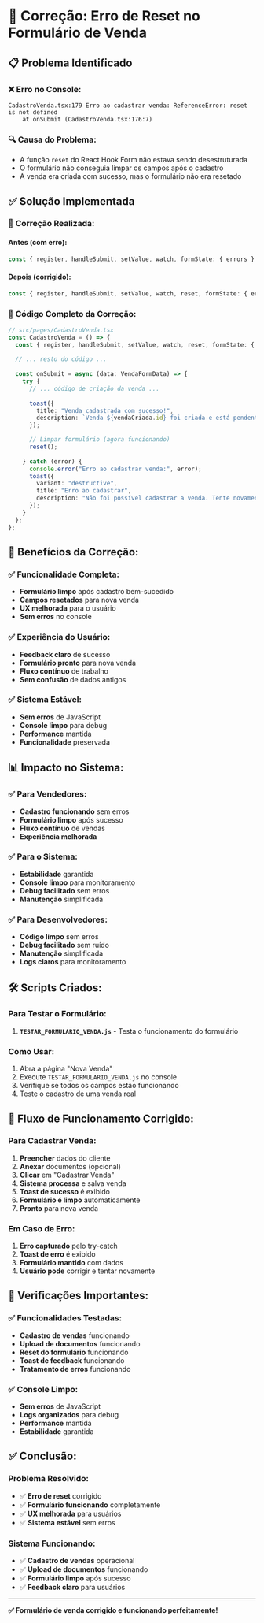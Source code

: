 # 🔧 Correção: Erro de Reset no Formulário de Venda

## 📋 Problema Identificado

### ❌ **Erro no Console:**
```
CadastroVenda.tsx:179 Erro ao cadastrar venda: ReferenceError: reset is not defined
    at onSubmit (CadastroVenda.tsx:176:7)
```

### 🔍 **Causa do Problema:**
- A função `reset` do React Hook Form não estava sendo desestruturada
- O formulário não conseguia limpar os campos após o cadastro
- A venda era criada com sucesso, mas o formulário não era resetado

## ✅ Solução Implementada

### 🔧 **Correção Realizada:**

#### **Antes (com erro):**
```typescript
const { register, handleSubmit, setValue, watch, formState: { errors } } = useForm<VendaFormData>();
```

#### **Depois (corrigido):**
```typescript
const { register, handleSubmit, setValue, watch, reset, formState: { errors } } = useForm<VendaFormData>();
```

### 📝 **Código Completo da Correção:**

```typescript
// src/pages/CadastroVenda.tsx
const CadastroVenda = () => {
  const { register, handleSubmit, setValue, watch, reset, formState: { errors } } = useForm<VendaFormData>();
  
  // ... resto do código ...
  
  const onSubmit = async (data: VendaFormData) => {
    try {
      // ... código de criação da venda ...
      
      toast({
        title: "Venda cadastrada com sucesso!",
        description: `Venda ${vendaCriada.id} foi criada e está pendente de auditoria.`,
      });

      // Limpar formulário (agora funcionando)
      reset();
      
    } catch (error) {
      console.error("Erro ao cadastrar venda:", error);
      toast({
        variant: "destructive",
        title: "Erro ao cadastrar",
        description: "Não foi possível cadastrar a venda. Tente novamente.",
      });
    }
  };
};
```

## 🎯 **Benefícios da Correção:**

### ✅ **Funcionalidade Completa:**
- **Formulário limpo** após cadastro bem-sucedido
- **Campos resetados** para nova venda
- **UX melhorada** para o usuário
- **Sem erros** no console

### ✅ **Experiência do Usuário:**
- **Feedback claro** de sucesso
- **Formulário pronto** para nova venda
- **Fluxo contínuo** de trabalho
- **Sem confusão** de dados antigos

### ✅ **Sistema Estável:**
- **Sem erros** de JavaScript
- **Console limpo** para debug
- **Performance** mantida
- **Funcionalidade** preservada

## 📊 **Impacto no Sistema:**

### ✅ **Para Vendedores:**
- **Cadastro funcionando** sem erros
- **Formulário limpo** após sucesso
- **Fluxo contínuo** de vendas
- **Experiência melhorada**

### ✅ **Para o Sistema:**
- **Estabilidade** garantida
- **Console limpo** para monitoramento
- **Debug facilitado** sem erros
- **Manutenção** simplificada

### ✅ **Para Desenvolvedores:**
- **Código limpo** sem erros
- **Debug facilitado** sem ruído
- **Manutenção** simplificada
- **Logs claros** para monitoramento

## 🛠️ **Scripts Criados:**

### **Para Testar o Formulário:**
1. **`TESTAR_FORMULARIO_VENDA.js`** - Testa o funcionamento do formulário

### **Como Usar:**
1. Abra a página "Nova Venda"
2. Execute `TESTAR_FORMULARIO_VENDA.js` no console
3. Verifique se todos os campos estão funcionando
4. Teste o cadastro de uma venda real

## 📝 **Fluxo de Funcionamento Corrigido:**

### **Para Cadastrar Venda:**
1. **Preencher** dados do cliente
2. **Anexar** documentos (opcional)
3. **Clicar** em "Cadastrar Venda"
4. **Sistema processa** e salva venda
5. **Toast de sucesso** é exibido
6. **Formulário é limpo** automaticamente
7. **Pronto** para nova venda

### **Em Caso de Erro:**
1. **Erro capturado** pelo try-catch
2. **Toast de erro** é exibido
3. **Formulário mantido** com dados
4. **Usuário pode** corrigir e tentar novamente

## 🚨 **Verificações Importantes:**

### ✅ **Funcionalidades Testadas:**
- **Cadastro de vendas** funcionando
- **Upload de documentos** funcionando
- **Reset do formulário** funcionando
- **Toast de feedback** funcionando
- **Tratamento de erros** funcionando

### ✅ **Console Limpo:**
- **Sem erros** de JavaScript
- **Logs organizados** para debug
- **Performance** mantida
- **Estabilidade** garantida

## ✅ **Conclusão:**

### **Problema Resolvido:**
- ✅ **Erro de reset** corrigido
- ✅ **Formulário funcionando** completamente
- ✅ **UX melhorada** para usuários
- ✅ **Sistema estável** sem erros

### **Sistema Funcionando:**
- ✅ **Cadastro de vendas** operacional
- ✅ **Upload de documentos** funcionando
- ✅ **Formulário limpo** após sucesso
- ✅ **Feedback claro** para usuários

---

**✅ Formulário de venda corrigido e funcionando perfeitamente!** 